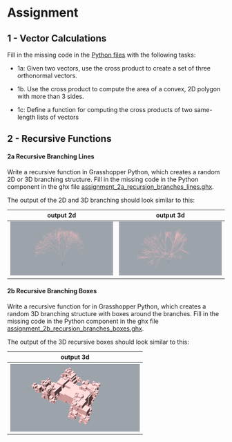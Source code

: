 # Assignment

## 1 - Vector Calculations

Fill in the missing code in the [Python files](https://github.com/augmentedfabricationlab/afab_course/tree/master/03_geometry/assignment) with the following tasks:

* 1a: Given two vectors, use the cross product to create a set of three orthonormal vectors.

* 1b. Use the cross product to compute the area of a convex, 2D polygon with more than 3 sides.

* 1c: Define a function for computing the cross products of two same-length lists of vectors

## 2 - Recursive Functions

#### 2a Recursive Branching Lines

Write a recursive function in Grasshopper Python, which creates a random 2D or 3D branching structure. Fill in the missing code in the Python component in the ghx file [assignment_2a_recursion_branches_lines.ghx](assignment/assignment_2a_recursion_branches_lines.ghx).

The output of the 2D and 3D branching should look similar to this:

output 2d  | output 3d
---- | ---- 
<img src="images/branches2d.jpg" width="300px" a/> | <img src="images/branches3d.jpg" width="300px" a/><br>


#### 2b Recursive Branching Boxes

Write a recursive function for in Grasshopper Python, which creates a random 3D branching structure with boxes around the branches. Fill in the missing code in the Python component in the ghx file [assignment_2b_recursion_branches_boxes.ghx](assignment/assignment_2b_recursion_branches_boxes.ghx).

The output of the 3D recursive boxes should look similar to this:

| output 3d  |
| ---- |
| <img src="images/boxes3d.jpg" width="300px" a/> |
